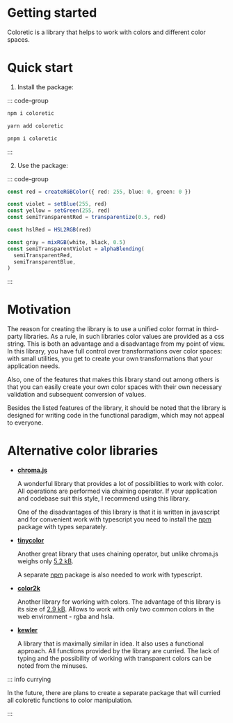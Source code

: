 # Getting started

Coloretic is a library that helps to work with colors and different color spaces.

# Quick start

1. Install the package:

::: code-group
```bash [npm]
npm i coloretic
```

```bash [yarn]
yarn add coloretic
```

```bash [pnpm]
pnpm i coloretic
```
:::

2. Use the package:

::: code-group

```ts [Creating color]
const red = createRGBColor({ red: 255, blue: 0, green: 0 })
```

```ts [Change color]
const violet = setBlue(255, red)
const yellow = setGreen(255, red)
const semiTransparentRed = transparentize(0.5, red)
```

```ts [Converting colors]
const hslRed = HSL2RGB(red)
```

```ts [Operate with colors]
const gray = mixRGB(white, black, 0.5)
const semiTransparentViolet = alphaBlending(
  semiTransparentRed,
  semiTransparentBlue,
)
```

:::

# Motivation

The reason for creating the library is to use a unified color format in third-party libraries. As a rule, in such libraries color values are provided as a css string. This is both an advantage and a disadvantage from my point of view. In this library, you have full control over transformations over color spaces: with small utilities, you get to create your own transformations that your application needs.

Also, one of the features that makes this library stand out among others is that you can easily create your own color spaces with their own necessary validation and subsequent conversion of values.

Besides the listed features of the library, it should be noted that the library is designed for writing code in the functional paradigm, which may not appeal to everyone.

# Alternative color libraries

- [**chroma.js**](https://github.com/gka/chroma.js)

  A wonderful library that provides a lot of possibilities to work with color. All operations are performed via chaining operator. If your application and codebase suit this style, I recommend using this library.

  One of the disadvantages of this library is that it is written in javascript and for convenient work with typescript you need to install the [npm](https://www.npmjs.com/package/@types/chroma-js) package with types separately.

- [**tinycolor**](https://github.com/bgrins/TinyColor)

  Another great library that uses chaining operator, but unlike chroma.js weighs only [5.2 kB](https://bundlephobia.com/package/tinycolor2@1.6.0).

  A separate [npm](https://www.npmjs.com/package/@types/tinycolor2) package is also needed to work with typescript.

- [**color2k**](https://github.com/ricokahler/color2k)

  Another library for working with colors. The advantage of this library is its size of [2.9 kB](https://bundlephobia.com/package/color2k@2.0.3). Allows to work with only two common colors in the web environment - rgba and hsla.

- [**kewler**](https://github.com/adriantoine/kewler)

  A library that is maximally similar in idea. It also uses a functional approach. All functions provided by the library are curried. The lack of typing and the possibility of working with transparent colors can be noted from the minuses.

::: info currying

In the future, there are plans to create a separate package that will curried all coloretic functions to color manipulation.

:::

<!-- ## Key features

- **Immutability**

  Все объекты, созданные с помощью Coloretic, являются неизменяемыми благодаря использованию нативной функции [`Object.freeze`](https://tc39.es/ecma262/#sec-object.freeze). Это обеспечивает стабильность и предсказуемость работы с данными.

- **Typescript**

  The library provides a rich and intuitive API for working with colors. You can easily create and manipulate color spaces, as well as create your own color spaces in just a few lines of code.

  <!-- Библиотека предоставляет богатый и интуитивно понятный API для работы с цветами. Вы сможете легко создавать и манипулировать цветовыми пространствами, а также создавать свои собственные цветовые пространства всего за несколько строчек кода.

- **Rich API**

  Библиотека предоставляет удобное API, чтобы работать с цветами, а также [создавать свои цветовые пространства в несколько строчек](/guide/implementing-color-space).

--- -->

<!--
Coloretic предоставляет следующие фичи:

- Иммутабельность данных:
- Возможность реализации своих цветовых пространств: библиотека предоставляет возможность реализовать своё цветовое пространство в несколько строк. Подробно описано в [Implementing color space](/guide/implementing-color-space)
- Полная поддержка typescript: все функции библиотки полностью типизированы -->

<!-- Coloretic - библиотека, созданная для работы с различными цветовыми пространствами, в основе которой лежит иммутабельность данных. -->
<!-- . Основной идеей, которую реализует библиотека, является
иммутабельность данных. В библиотеке нет привычных по ООП классов. Вместо них
предлагается использовать функции, которые возвращают простые иммутабельные
объекты. -->

<!-- ::: warning Supported color spaces
На данный момент реализованы 2 наиболее используемых цветовых пространства
(RGB и HSL) и операции для изменения соответствующих объектов пространств.
::: -->


<!-- # Future

В будущем планируются следующие изменения:

- Реализация дополнительных цветовых пространств: cmyk, hwb, lch, lab и т.д.
- Создание пакета для функций изменения цвета, обернутых с помощью функции каррирования.
- Реализация работы со значениями цветов [`css`](https://developer.mozilla.org/en-US/docs/Web/CSS/color_value)


# Getting started

Coloretic - библиотека для создания и изменения цвета различных цветовых пространств -->
